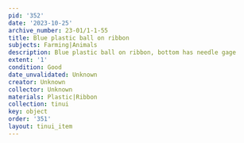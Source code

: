 ```yaml
---
pid: '352'
date: '2023-10-25'
archive_number: 23-01/1-1-55
title: Blue plastic ball on ribbon
subjects: Farming|Animals
description: Blue plastic ball on ribbon, bottom has needle gage
extent: '1'
condition: Good
date_unvalidated: Unknown
creator: Unknown
collector: Unknown
materials: Plastic|Ribbon
collection: tinui
key: object
order: '351'
layout: tinui_item
---
```


